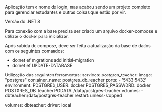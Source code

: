 Aplicação tem o nome de login, mas acabou sendo um projeto completo para gerenciar estudantes e outras coisas que estão por vir.

Versão do .NET 8

Para conexão com a base precisa ser criado um arquivo docker-compose e utilizar o docker para inicializar.

Após subida do compose, deve ser feita a atualização da base de dados com os seguintes comandos:
- dotnet ef migrations add initial-migration
- dotnet ef UPDATE-DATABASE

Utilização das seguintes ferramentas:
services:
  postgres_teacher:
    image: "postgres"
    container_name: postgres_db_teacher
    ports:
      - '5433:5432'
    environment:
      POSTGRES_USER: docker
      POSTGRES_PASSWORD: docker
      POSTGRES_DB: teacher
      PGDATA: /data/postgres-teacher
    volumes:
      - dbteacher:/data/postgres-teacher
    restart: unless-stopped

volumes:
  dbteacher:
    driver: local
